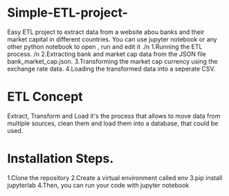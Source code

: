 # Simple-ETL-project-


Easy ETL project to extract data from a website abou banks and their market capital in different countries. You can use jupyter notebook or any other python notebook to open , run and edit it ./n
1.Running the ETL process. /n
2.Extracting bank and market cap data from the JSON file bank_market_cap.json.
3.Transforming the market cap currency using the exchange rate data.
4.Loading the transformed data into a seperate CSV.



# ETL Concept

Extract, Transform and Load it's the process that allows to move data from multiple sources, clean them and load them into a  database, that could be used.


# Installation Steps.
1.Clone the repository 
2.Create a virtual environment called env
3.pip install jupyterlab
4.Then, you can run your code with jupyter notebook
